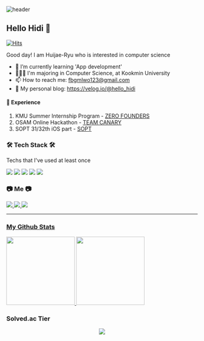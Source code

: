 ![header](https://capsule-render.vercel.app/api?type=soft&color=auto&height=150&section=header&text=HELLOHIDI&fontSize=70&animation=twinkling)

## Hello Hidi 👋 
[![Hits](https://hits.seeyoufarm.com/api/count/incr/badge.svg?url=https%3A%2F%2Fgithub.com%2FHELLOHIDI8&count_bg=%2379C83D&title_bg=%23555555&icon=&icon_color=%23E7E7E7&title=hits&edge_flat=false)](https://hits.seeyoufarm.com)


Good day! I am Huijae-Ryu who is interested in computer science
- 🌱 I’m currently learning 'App development'
- 👩🏻‍🎓 I'm majoring in Computer Science, at Kookmin University
- 📫 How to reach me: fbgmlwo123@gmail.com
- 🧐 My personal blog: https://velog.io/@hello_hidi 

#### 🌠 Experience
1. KMU Summer Internship Program - <a href="http://zerofounders.com/">ZERO FOUNDERS</a>
2. OSAM Online Hackathon - <a href="https://osam.kr/hackathon/awards?m=v&wdnId=86">TEAM CANARY</a>
3. SOPT 31/32th iOS part - <a href="https://sopt.org">SOPT</a>

<h3>🛠 Tech Stack 🛠</h3>
Techs that I've used at least once
<p>
  <img src="https://img.shields.io/badge/Python-3776AB?style=flat-square&logo=Python&logoColor=white"/>
  <img src="https://img.shields.io/badge/Dart-0175C2?style=flat-square&logo=Dart&logoColor=white"/>
  <img src="https://img.shields.io/badge/Flutter-02569B?style=flat-square&logo=Flutter&logoColor=white"/>
  <img src="https://img.shields.io/badge/C++-00599C?style=flat-square&logo=C%2B%2B&logoColor=white"/>
  <img src="https://img.shields.io/badge/Swift-E34F26?style=flat-square&logo=Swift&logoColor=white"/>
</p>

<h3>  📷 Me 📷 </h3>
  <a href="https://velog.io/@hello_hidi"><img src="https://img.shields.io/badge/Gmail-EA4335?style=flat-square&logo=Gmail&logoColor=white"/>
  <a href="https://www.instagram.com/hello_hidi/"><img src="https://img.shields.io/badge/Instagram-E4405F?style=flat-square&logo=Instagram&logoColor=white"/>
  <a href="https://velog.io/@hello_hidi"><img src="https://img.shields.io/badge/Velog-20c997?style=flat-square&logo=Vimeo&logoColor=white"/>


<hr>

### My Github Stats

<a href="#">
  <img src="https://github-readme-stats.vercel.app/api?username=HELLOHIDI&theme=react&show_icons=true" height="180px">
</a>
<a href="#">
  <img src="https://github-readme-stats.vercel.app/api/top-langs/?username=HELLOHIDI&theme=react&exclude_repo=Jagi,assignment&layout=compact" height="180px">
</a>

### Solved.ac Tier
<p align="center">
  <img src="http://mazassumnida.wtf/api/pastel/generate_badge?boj=fbgmlwo123&cache=c">
</p>
    


